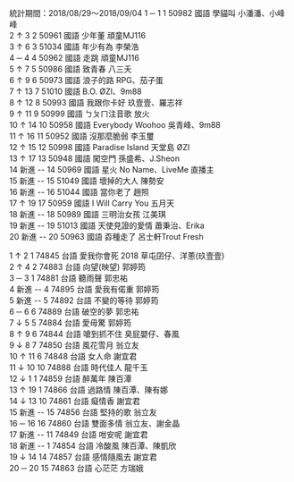 統計期間：2018/08/29～2018/09/04
1 	─ 	1 	1 	50982 	國語 	學貓叫 	小潘潘、小峰峰 		
2 	↑ 	3 	2 	50961 	國語 	少年董 	頑童MJ116 		
3 	↑ 	6 	3 	51034 	國語 	年少有為 	李榮浩 		
4 	─ 	4 	4 	50962 	國語 	走跳 	頑童MJ116 		
5 	↑ 	7 	5 	50986 	國語 	致青春 	八三夭 		
6 	↑ 	9 	6 	50973 	國語 	浪子的路 	RPG、茄子蛋 		
7 	↑ 	13 	7 	51010 	國語 	B.O. 	ØZI、9m88 		
8 	↑ 	12 	8 	50993 	國語 	我跟你卡好 	玖壹壹、羅志祥 		
9 	↑ 	11 	9 	50999 	國語 	ㄅㄆㄇ注音歌 	放火 		
10 	↑ 	14 	10 	50958 	國語 	Everybody Woohoo 	吳青峰、9m88 		
11 	↑ 	16 	11 	50952 	國語 	沒那麼脆弱 	李玉璽 		
12 	↑ 	15 	12 	50998 	國語 	Paradise Island 天堂島 	ØZI 		
13 	↑ 	17 	13 	50948 	國語 	闖空門 	孫盛希、J.Sheon 		
14 	新進 	-- 	14 	50969 	國語 	星火 	No Name、LiveMe 直播主 		
15 	新進 	-- 	15 	51049 	國語 	壞掉的大人 	陳勢安 		
16 	新進 	-- 	16 	51044 	國語 	當你老了 	趙照 		
17 	↑ 	19 	17 	50959 	國語 	I Will Carry You 	五月天 		
18 	新進 	-- 	18 	50989 	國語 	三明治女孩 	江美琪 		
19 	新進 	-- 	19 	51013 	國語 	天使見證的愛情 	蕭秉治、Erika 		
20 	新進 	-- 	20 	50963 	國語 	孬種走了 	呂士軒Trout Fresh

1 	↑ 	2 	1 	74845 	台語 	愛我你會死 2018 	草屯囝仔、洋蔥(玖壹壹) 		
2 	↑ 	4 	2 	74883 	台語 	向望(映望) 	郭婷筠 		
3 	─ 	3 	1 	74881 	台語 	聽雨聲 	郭忠祐 		
4 	新進 	-- 	4 	74895 	台語 	愛我有偌重 	郭婷筠 		
5 	新進 	-- 	5 	74892 	台語 	不變的等待 	郭婷筠 		
6 	─ 	6 	6 	74889 	台語 	破空的夢 	郭忠祐 		
7 	↓ 	5 	5 	74884 	台語 	愛毋驚 	郭婷筠 		
8 	↑ 	9 	6 	74844 	台語 	嗆到抓不住 	臭屁嬰仔、春風 		
9 	↓ 	8 	7 	74850 	台語 	風花雪月 	翁立友 		
10 	↑ 	11 	6 	74848 	台語 	女人命 	謝宜君 		
11 	↓ 	10 	10 	74888 	台語 	時代佳人 	龍千玉 		
12 	↓ 	1 	1 	74859 	台語 	醉萬年 	陳百潭 		
13 	↑ 	19 	1 	74866 	台語 	過路情 	陳百潭、陳有娜 		
14 	↓ 	13 	10 	74861 	台語 	癡情香 	謝宜君 		
15 	新進 	-- 	15 	74856 	台語 	堅持的歌 	翁立友 		
16 	─ 	16 	16 	74860 	台語 	雙面多情 	翁立友、謝金晶 		
17 	新進 	-- 	11 	74849 	台語 	咁安呢 	謝宜君 		
18 	新進 	-- 	1 	74854 	台語 	冷酸風 	陳百潭、陳凱欣 		
19 	↓ 	14 	14 	74857 	台語 	感情隨風去 	謝宜君 		
20 	─ 	20 	15 	74863 	台語 	心茫茫 	方瑞娥